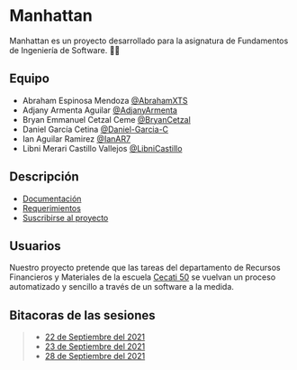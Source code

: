 # Manhattan
Manhattan es un proyecto desarrollado para la asignatura de Fundamentos de Ingeniería de Software. 👨‍💻

## Equipo

- Abraham Espinosa Mendoza [@AbrahamXTS](https://github.com/AbrahamXTS "Click Aquí")
- Adjany Armenta Aguilar [@AdjanyArmenta](https://github.com/AdjanyArmenta "Click Aquí")
- Bryan Emmanuel Cetzal Ceme [@BryanCetzal](https://github.com/BryanCetzal "Click Aquí")
- Daniel García Cetina [@Daniel-Garcia-C](https://github.com/Daniel-Garcia-C "Click Aquí")
- Ian Aguilar Ramirez [@IanAR7](https://github.com/IanAR7 "Click Aquí")
- Libni Merari Castillo Vallejos [@LibniCastillo](https://github.com/Libnicastillo "Click Aquí")

## Descripción

- [Documentación](./)
- [Requerimientos](./)
- [Suscribirse al proyecto](https://github.com/AbrahamXTS/Manhattan/subscription)

## Usuarios

Nuestro proyecto pretende que las tareas del departamento de Recursos Financieros y Materiales de la escuela [Cecati 50](https://www.facebook.com/Cecati50/ "Click Aquí") se vuelvan un proceso automatizado y sencillo a través de un software a la medida.

## Bitacoras de las sesiones

> - [22 de Septiembre del 2021](https://github.com/AbrahamXTS/Manhattan "Click Aquí")
> - [23 de Septiembre del 2021](https://github.com/AbrahamXTS/Manhattan "Click Aquí")
> - [28 de Septiembre del 2021](https://github.com/AbrahamXTS/Manhattan "Click Aquí")